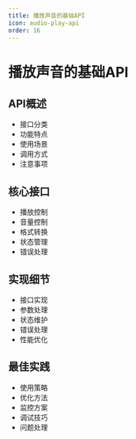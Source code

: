```yaml
---
title: 播放声音的基础API
icon: audio-play-api
order: 16
---
```


# 播放声音的基础API

## API概述
- 接口分类
- 功能特点
- 使用场景
- 调用方式
- 注意事项

## 核心接口
- 播放控制
- 音量控制
- 格式转换
- 状态管理
- 错误处理

## 实现细节
- 接口实现
- 参数处理
- 状态维护
- 错误处理
- 性能优化

## 最佳实践
- 使用策略
- 优化方法
- 监控方案
- 调试技巧
- 问题处理
